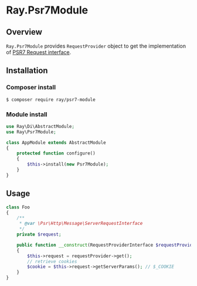 # Ray.Psr7Module

## Overview

`Ray.Psr7Module` provides `RequestProvider` object to get the implementation of [PSR7 Request interface](https://github.com/php-fig/http-message/blob/master/src/ServerRequestInterface.php).

## Installation

### Composer install

    $ composer require ray/psr7-module

### Module install

```php
use Ray\Di\AbstractModule;
use Ray\Psr7Module;

class AppModule extends AbstractModule
{
    protected function configure()
    {
        $this->install(new Psr7Module);
    }
}
```

## Usage

````php
class Foo
{
    /**
     * @var \Psr\Http\Message\ServerRequestInterface
     */
    private $request;

    public function __construct(RequestProviderInterface $requestProvider)
    {
        $this->request = requestProvider->get();
        // retrieve cookies
        $cookie = $this->request->getServerParams(); // $_COOKIE
    }
}
````